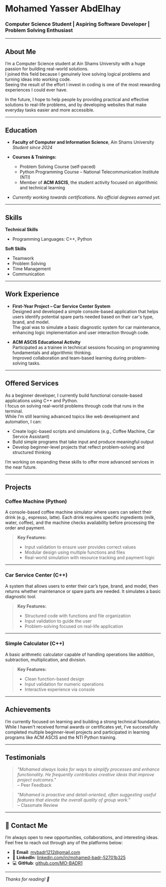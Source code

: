 #  Mohamed Yasser AbdElhay
### Computer Science Student | Aspiring Software Developer | Problem Solving Enthusiast

---

##  About Me

I’m a Computer Science student at Ain Shams University with a huge passion for building real-world solutions.  
I joined this field because I genuinely love solving logical problems and turning ideas into working code.  
Seeing the result of the effort I invest in coding is one of the most rewarding experiences I could ever have.

In the future, I hope to help people by providing practical and effective solutions to real-life problems, and by developing websites that make everyday tasks easier and more accessible.

---

##  Education

- **Faculty of Computer and Information Science**, Ain Shams University  
  *Student since 2024*

- **Courses & Trainings:**
  - Problem Solving Course (self-paced)
  - Python Programming Course – National Telecommunication Institute (NTI)
  - Member of **ACM ASCIS**, the student activity focused on algorithmic and technical learning

- *Currently working towards certifications. No official degrees earned yet.*

---

##  Skills

**Technical Skills**
- Programming Languages: C++, Python

**Soft Skills**
- Teamwork  
- Problem Solving  
- Time Management  
- Communication

---

##  Work Experience

- **First-Year Project – Car Service Center System**  
  Designed and developed a simple console-based application that helps users identify potential spare parts needed based on their car's type, brand, and model.  
  The goal was to simulate a basic diagnostic system for car maintenance, enhancing logic implementation and user interaction through code.

- **ACM ASCIS Educational Activity**  
  Participated as a trainee in technical sessions focusing on programming fundamentals and algorithmic thinking.  
  Improved collaboration and team-based learning during problem-solving tasks.

---

##  Offered Services

As a beginner developer, I currently build functional console-based applications using C++ and Python.  
I focus on solving real-world problems through code that runs in the terminal.  
While I’m still learning advanced topics like web development and automation, I can:

- Create logic-based scripts and simulations (e.g., Coffee Machine, Car Service Assistant)  
- Build simple programs that take input and produce meaningful output  
- Develop beginner-level projects that reflect problem-solving and structured thinking

I’m working on expanding these skills to offer more advanced services in the near future.

---

##  Projects

###  Coffee Machine (Python)  
A console-based coffee machine simulator where users can select their drink (e.g., espresso, latte). Each drink requires specific ingredients (milk, water, coffee), and the machine checks availability before processing the order and payment.  
> **Key Features:**  
> - Input validation to ensure user provides correct values  
> - Modular design using multiple functions and files  
> - Real-world simulation with resource tracking and payment logic

---

###  Car Service Center (C++)  
A system that allows users to enter their car’s type, brand, and model, then returns whether maintenance or spare parts are needed. It simulates a basic diagnostic tool.  
> **Key Features:**  
> - Structured code with functions and file organization  
> - Input validation to guide the user  
> - Problem-solving focused on real-life application

---

###  Simple Calculator (C++)  
A basic arithmetic calculator capable of handling operations like addition, subtraction, multiplication, and division.  
> **Key Features:**  
> - Clean function-based design  
> - Input validation for numeric operations  
> - Interactive experience via console

---

##  Achievements

I’m currently focused on learning and building a strong technical foundation.  
While I haven't received formal awards or certificates yet, I’ve successfully completed multiple beginner-level projects and participated in learning programs like ACM ASCIS and the NTI Python training.

---

##  Testimonials

> *"Mohamed always looks for ways to simplify processes and enhance functionality. He frequently contributes creative ideas that improve project outcomes."*  
> – Peer Feedback

> *"Mohamed is proactive and detail-oriented, often suggesting useful features that elevate the overall quality of group work."*  
> – Classmate Review

---

## 📩 Contact Me

I’m always open to new opportunities, collaborations, and interesting ideas.  
Feel free to reach out through any of the platforms below:

- 📧 **Email**: [mybadr1212@gmail.com](mailto:mybadr1212@gmail.com)  
- 💼 **LinkedIn**: [linkedin.com/in/mohamed-badr-52701b325](https://www.linkedin.com/in/mohamed-badr-52701b325)  
- 💻 **GitHub**: [github.com/MO-BADR1](https://github.com/MO-BADR1)

---

*Thanks for reading! 🙌*

